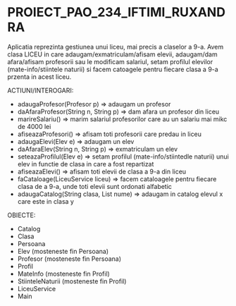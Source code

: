 # PROIECT_PAO_234_IFTIMI_RUXANDRA

Aplicatia reprezinta gestiunea unui liceu, mai precis a claselor a 9-a. Avem clasa LICEU in care adaugam/exmatriculam/afisam elevii, adaugam/dam afara/afisam profesorii sau le modificam salariul, setam profilul elevilor (mate-info/stiintele naturii) si facem catoagele pentru fiecare clasa a 9-a przenta in acest liceu.

ACTIUNI/INTEROGARI:
  - adaugaProfesor(Profesor p) => adaugam un profesor
  - daAfaraProfesor(String n, String p) => dam afara un profesor din liceu
  - marireSalariu() => marim salariul profesorilor care au un salariu mai mikc de 4000 lei
  - afiseazaProfesori() => afisam toti profesorii care predau in liceu
  - adaugaElevi(Elev e) => adaugam un elev
  - daAfaraElev(String n, String p) => exmatriculam un elev
  - seteazaProfilul(Elev e) => setam profilul (mate-info/stiintedle naturii) unui elev in functie de clasa in care a fost repartizat
  - afiseazaElevi() => afisam toti elevii de clasa a 9-a din liceu
  - faCataloage(LiceuService liceu) => facem cataloagele pentru fiecare clasa de a 9-a, unde toti elevii sunt ordonati alfabetic
  - adaugaCatalog(String clasa, List<String> nume) => adaugam in catalog elevul x care este in clasa y


OBIECTE:
  - Catalog
  - Clasa
  - Persoana
  - Elev (mosteneste fin Persoana)
  - Profesor (mosteneste fin Persoana)
  - Profil
  - MateInfo (mosteneste fin Profil)
  - StiinteleNaturii (mosteneste fin Profil)
  - LiceuService
  - Main
